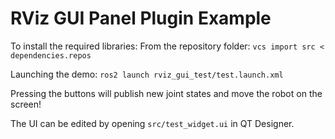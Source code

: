 # RViz GUI Panel Plugin Example

To install the required libraries: 
From the repository folder:
`vcs import src < dependencies.repos`

Launching the demo:
`ros2 launch rviz_gui_test/test.launch.xml`

Pressing the buttons will publish new joint states and move the robot on the screen!

The UI can be edited by opening `src/test_widget.ui` in QT Designer.
